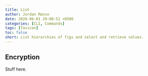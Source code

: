 ```yaml
---
title: List
author: Jordan Mance
date: 2020-06-01 20:00:51 +0500
categories: [CLI, Commands]
tags: [favicon]
toc: false
short: List hierarchies of figs and select and retrieve values.
---
```


## Encryption

Stuff here.     
